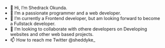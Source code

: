 - 👋 Hi, I’m Shedrack Okunda.
- 👀 I’m a passionate programmer and a web developer.
- 🌱 I’m currently a Frontend developer, but am looking forward to become a Fullstack developer. 
- 💞️ I’m looking to collaborate with othere developers on Developing websites and other web based projects.
- 📫 How to reach me Twitter @sheddyke_

<!---
sheddyKE/sheddyKE is a ✨ special ✨ repository because its `README.md` (this file) appears on your GitHub profile.
You can click the Preview link to take a look at your changes.
--->
